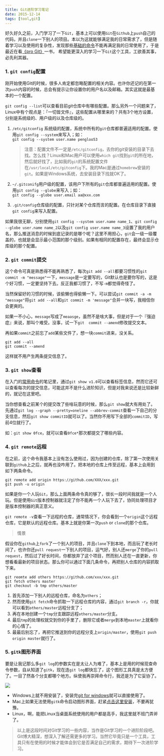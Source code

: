 ```yaml
---
title: Git进阶学习笔记
date: 2015-12-14
tags: [tool,git]
---
```


好久好久之前，入门学习了一下`Git`，基本上可以使用`Git`在`Github`上`push`自己的代码，并且`clone`一下别人的项目。本以为这就能够满足我的日常需求了，但是随着学习以及使用的复杂性，发现那些[基础的命令](/post/tools/2014-05-16-git-common)不能再满足我的日常使用了，于是最近在看[《pro Git》](http://git-scm.com/book/zh/v2)一书， 希望能更深入的学习一下`Git`这个工具，工欲善其事，必先利其器。

### 1. `git config`配置
刚开始使用Git的时候，很多人肯定都忽略配置的相关内容。也许你还记的在第一次`push`内容的时候，总会有提示让你设置你的用户名以及邮箱。其实这就是最基本的一个配置。

`git config --list`可以查看目前git仓库中有哪些配置。那么另外一个问题来了，Linux中有个观点是：『一切皆文件』，这些配置从哪里来的？共有3个地方设置，分别是系统级的、用户级的以及仓库级的。

1. `/etc/gitconfig` 系统级的配置，系统中所有的`git`仓库都普遍适用的配置。使用`git config --system`来写入；如：  
`git config --system user.name pengloo53`

	> 注意：配置文件不一定是`/etc/gitconfig`，去你的git安装的目录下去找。怎么找？Linux和Mac用户可以使用`which git`找到`git`的所在地，然后就好找了，比如我的`git`的系统配置文件在`/usr/local/etc/gitconfig`下。我的Mac是通过`homebrew`安装的`git`。如果是Windows系统，去安装目录下找就OK了。

2. `~/.gitconifg`用户级的配置，该用户下所有的`git`仓库都普遍适用的配置。使用`git config --globe`来写入；如：  
`git config --globe user.email aa@xxx.com`

3. `.git/config`仓库级的配置，只针对某个仓库而言的配置。在仓库目录下直接`git config`来写入配置。

如果我很无聊，分别使用`git config --system user.name name_1`、`git config --globe user.name name_2`以及`git config user.name name_3`设置了我的用户名，那么推送消息的时候到底记录的是哪个呢？这里不用担心，`git`会一级一级覆盖的，也就是会显示最小范围的那个级别。如果有相同的配置存在，最终会显示仓库级的那个配置。

 
### 2. `git commit`提交
这个命令可真是熟悉得不能再熟悉了，每次`git add --all`都要习惯性的`git commit -m "message"`一下，`message`是一定要写的，Git默认也是要你写的，这是个好习惯，一定要坚持下去。反正我都习惯了，不写`-m`都觉得奇怪了。

当然保留好的习惯的时候，该偷懒也得偷懒一下。可以尝试`git commit -a -m "message"`将`git add --all`和`git commit -m 'message"`合并一块写，我相信你会更爽的。

如果一不小心，`message`写成了`meaasge`，虽然不是啥大事，但是对于一个『强迫症』来说，那叫个难受。没事，试一下`git  commit --amend`修改提交文本。

再如果`commit`之前忘了`add`某些文件了，想一块`commit`进来，没关系。

```
git add --all
git commit --amend 
```

这样就不用产生两条提交信息了。

### 3. `git show`查看
在入门的[常用命令](http://lupeng.me/2014/05/16/Git%E5%B8%B8%E7%94%A8%E5%91%BD%E4%BB%A4.html)的笔记里，通过`git show v1.0`可以查看标签信息，然而它还可以查看每次的提交信息，可能这并不是什么进阶知识，但是对我来说还是比较新鲜的，就记在这里吧。

当你想查看之前某个的提交改了些啥玩意的时候，那么`git show`就大有用处了。先通过`git log --graph --pretty=oneline --abbrev-commit`查看一下自己的分支信息，然后`git show commitID`就可以了。当然你不用写下全部的`commitID`，写前4位就行了。

如：`git show 0fce`，就可以查看`0fce*`那次都提交了哪些内容。

### 4. `git remote`远程
在之前，这个命令我基本上没有怎么使用过，因为创建的仓库，除了第一次使用关联到`github`上之后，就再也没咋用了。把本地的仓库上传至远程，基本上会用到如下两条命令。

```
git remote add origin https://github.com/XXX/xxx.git
git push -u origin
```

如果是你一个人玩`Git`，那么上面两条命令真的够了，很长一段时间我就是一个人玩。但是使用`Git`版本控制器就注定了你不能再一个人玩下去了，协同处理项目才是版本控制器的真正意义。

`git remote -v`查看一下远程的仓库，通常情况下，你会看到一个`origin`这个远程仓库，它是默认的远程仓库。基本上就是你第一次`push` or `clone`的那个仓库。

> 情景

假设你在`github`上`fork`了一个别人的项目，并且`clone`下到本地，而且玩了老长时间了，也许你还`pull request`一下别人的项目，运气好，别人还`merge`了你的`pull request`，然后过了好长时间，你都放弃了这个项目，然而别人还在一直更新，你想看看最新的项目状态。那么你可以通过下面几条命令，再把别人仓库的内容抓取下来。

```
git reomte add others https://github.com/xxx/xxx.git
git fetch others master
git checkout -b tmp others/master
```

1. 首先添加一下别人的远程仓库，命名为`others`；
2. 然而使用`git fetch`命令抓取一下远程仓库的内容，通过`git branch -r`，你就可以看到`others/master`远程分支了；
3. 再在本地创建一个`tmp`分支跟踪远程`others/master`分支。
4. 最后`tmp`的处理权就交到你的手里了，删除它或者`merge`到本地`master`上就看你的心情了。
5. 最最后别忘了，再把它推送到你的远程分支上`origin/master`，使用`git push origin master`就行了。


### 5. `gitk`图形界面

要是让我记那么多`git log`的参数实在是太让人为难了，基本上是用的时候现查命令参数，自从知道了`gitk`，现在连`git log`都快忘了，这个图形工具真是太方便了。一目了然各个分支都哪个地方。纵使我再崇拜命令行，我还是为了它妥协了。

![](/image/tools/gitk02.png)

- Windows上就不用安装了，安装完[git for windows](http://git-scm.com/download/win)就可以直接使用了。
- Mac上如果无法使用`gitk`命令启动图形界面，赶紧[点击这里安装](http://stackoverflow.com/questions/17582685/install-gitk-on-ma)，不要再犹豫。
- Linux，啊，能把Linux当桌面系统使用的用户都是高手，我这里就不班门弄斧了。


> 以上是这段时间对Git学习的一些内容，当作是Git学习的一个进阶阶段吧。Git博大精深，想深入了解还需更多的学习。当然它毕竟只是一个工具，工具只有在使用的时候才能体会到它是否满足自己的需求，期待下一次进阶学习。